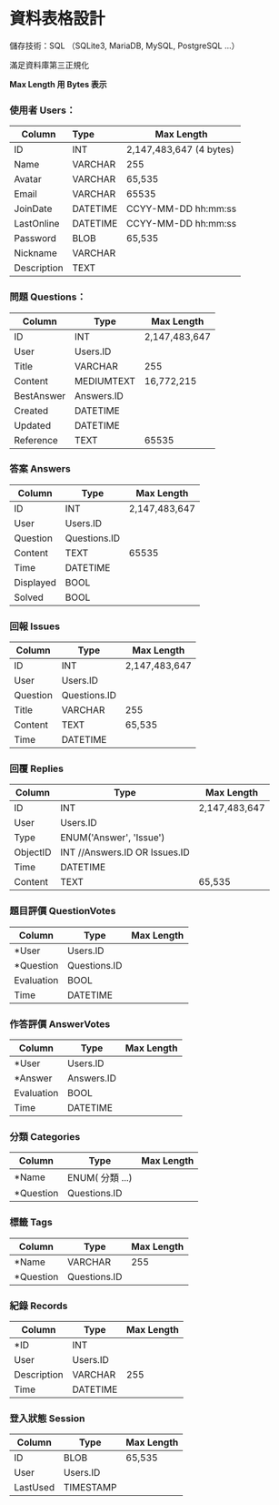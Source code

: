# 資料表格設計

儲存技術：SQL （SQLite3, MariaDB, MySQL, PostgreSQL ...）

滿足資料庫第三正規化

**Max Length 用 Bytes 表示**



### 使用者 Users：

| Column     | Type     | Max Length              |
| ---------- | :------- | ----------------------- |
| ID         | INT      | 2,147,483,647 (4 bytes) |
| Name       | VARCHAR  | 255                   |
| Avatar     | VARCHAR  | 65,535                  |
| Email      | VARCHAR  | 65535                   |
| JoinDate   | DATETIME | CCYY-MM-DD hh:mm:ss     |
| LastOnline | DATETIME | CCYY-MM-DD hh:mm:ss     |
| Password   | BLOB     | 65,535                  |
| Nickname | VARCHAR | |
| Description | TEXT | |

### 問題 Questions：

| Column     | Type       | Max Length    |
| ---------- | ---------- | ------------- |
| ID         | INT        | 2,147,483,647 |
| User       | Users.ID   |               |
| Title      | VARCHAR    | 255           |
| Content    | MEDIUMTEXT | 16,772,215    |
| BestAnswer | Answers.ID |               |
| Created    | DATETIME   |               |
| Updated    | DATETIME   |               |
| Reference  | TEXT       | 65535         |

### 答案 Answers

| Column    | Type         | Max Length    |
| --------- | ------------ | ------------- |
| ID        | INT          | 2,147,483,647 |
| User      | Users.ID     |               |
| Question  | Questions.ID |               |
| Content   | TEXT         | 65535         |
| Time      | DATETIME     |               |
| Displayed | BOOL         |               |
| Solved    | BOOL         |               |



### 回報 Issues

| Column   | Type         | Max Length    |
| -------- | ------------ | ------------- |
| ID       | INT          | 2,147,483,647 |
| User     | Users.ID     |               |
| Question | Questions.ID |               |
| Title    | VARCHAR      | 255           |
| Content  | TEXT         | 65,535        |
| Time     | DATETIME     |               |



### 回覆 Replies

| Column   | Type                          | Max Length    |
| -------- | ----------------------------- | ------------- |
| ID       | INT                           | 2,147,483,647 |
| User     | Users.ID                      |               |
| Type     | ENUM('Answer', 'Issue')       |               |
| ObjectID | INT //Answers.ID OR Issues.ID |               |
| Time     | DATETIME                      |               |
| Content  | TEXT                          | 65,535        |



### 題目評價 QuestionVotes

| Column     | Type         | Max Length |
| ---------- | ------------ | ---------- |
| *User      | Users.ID     |            |
| *Question  | Questions.ID |            |
| Evaluation | BOOL         |            |
| Time       | DATETIME     |            |

### 作答評價 AnswerVotes

| Column     | Type       | Max Length |
| ---------- | ---------- | ---------- |
| *User      | Users.ID   |            |
| *Answer    | Answers.ID |            |
| Evaluation | BOOL       |            |
| Time       | DATETIME   |            |

### 分類 Categories

| Column    | Type            | Max Length |
| --------- | --------------- | ---------- |
| *Name     | ENUM( 分類 ...) |            |
| *Question | Questions.ID    |            |



### 標籤 Tags

| Column    | Type         | Max Length |
| --------- | ------------ | ---------- |
| *Name     | VARCHAR      | 255        |
| *Question | Questions.ID |            |



### 紀錄 Records

| Column      | Type     | Max Length |
| ----------- | -------- | ---------- |
| *ID         | INT      |            |
| User        | Users.ID |            |
| Description | VARCHAR  | 255        |
| Time        | DATETIME |            |

### 登入狀態 Session

| Column   | Type      | Max Length |
| -------- | --------- | ---------- |
| ID       | BLOB      | 65,535     |
| User     | Users.ID  |            |
| LastUsed | TIMESTAMP |            |

